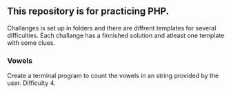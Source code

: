 This repository is for practicing PHP.
--------------------------------------

Challanges is set up in folders and there are diffrent templates for several difficulties. Each challange has a finnished solution and atleast one template with some clues.

### Vowels
Create a terminal program to count the vowels in an string provided by the user. Difficulty 4.
